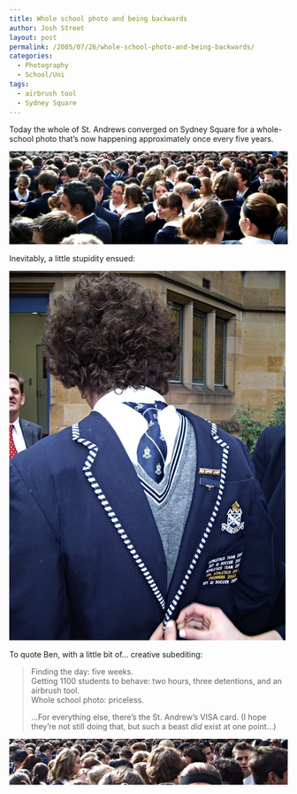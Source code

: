 ```yaml
---
title: Whole school photo and being backwards
author: Josh Street
layout: post
permalink: /2005/07/26/whole-school-photo-and-being-backwards/
categories:
  - Photography
  - School/Uni
tags:
  - airbrush tool
  - Sydney Square
---
```

<p>Today the whole of St. Andrews converged on Sydney Square for a whole-school photo that&#8217;s now happening approximately once every five years.</p>
<p><a href="/blog/wp-content/2005/07/imgp0185crop.jpg" title="Click for native resolution graphic"><img src="/blog/wp-content/2005/07/imgp0185cropscaled.jpg" alt="A photo of a bunch of people, panoramic format." /></a></p>
<p>Inevitably, a little stupidity ensued:</p>
<p><img src="/blog/wp-content/2005/07/backwardsselo.jpg" alt="Marcelo wearing his uniform backwardsish" /></p>
<p>To quote Ben, with a little bit of&#8230; creative subediting:</p>
<blockquote><p>Finding the day: five weeks.<br />
Getting 1100 students to behave: two hours, three detentions, and an airbrush tool.<br />
Whole school photo: priceless.</p>
<p>&#8230;For everything else, there&#8217;s the St. Andrew&#8217;s VISA card.  (I hope they&#8217;re not still doing that, but such a beast <em>did</em> exist at one point&#8230;)</p></blockquote>
<p><img src="/blog/wp-content/2005/07/imgp0186crop.jpg" alt="A photo of some more people, also a panorama" /></p>
